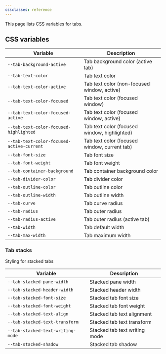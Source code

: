 ```yaml
---
cssclasses: reference
---
```


This page lists CSS variables for tabs.

## CSS variables

| Variable                                  | Description                                  |
| ----------------------------------------- | -------------------------------------------- |
| `--tab-background-active`                 | Tab background color (active tab)            |
| `--tab-text-color`                        | Tab text color                               |
| `--tab-text-color-active`                 | Tab text color (non-focused window, active)  |
| `--tab-text-color-focused`                | Tab text color (focused window)              |
| `--tab-text-color-focused-active`         | Tab text color (focused window, active)      |
| `--tab-text-color-focused-highlighted`    | Tab text color (focused window, highlighted) |
| `--tab-text-color-focused-active-current` | Tab text color (focused window, current tab) |
| `--tab-font-size`                         | Tab font size                                |
| `--tab-font-weight`                       | Tab font weight                              |
| `--tab-container-background`              | Tab container background color               |
| `--tab-divider-color`                     | Tab divider color                            |
| `--tab-outline-color`                     | Tab outline color                            |
| `--tab-outline-width`                     | Tab outline width                            |
| `--tab-curve`                             | Tab curve radius                             |
| `--tab-radius`                            | Tab outer radius                             |
| `--tab-radius-active`                     | Tab outer radius (active tab)                |
| `--tab-width`                             | Tab default width                            |
| `--tab-max-width`                         | Tab maximum width                            |

### Tab stacks

Styling for stacked tabs

| Variable                          | Description                   |
| --------------------------------- | ----------------------------- |
| `--tab-stacked-pane-width`        | Stacked pane width            |
| `--tab-stacked-header-width`      | Stacked header width          |
| `--tab-stacked-font-size`         | Stacked tab font size         |
| `--tab-stacked-font-weight`       | Stacked tab font weight       |
| `--tab-stacked-text-align`        | Stacked tab text alignment    |
| `--tab-stacked-text-transform`    | Stacked tab text transform    |
| `--tab-stacked-text-writing-mode` | Stacked tab text writing mode |
| `--tab-stacked-shadow`            | Stacked tab shadow            |
